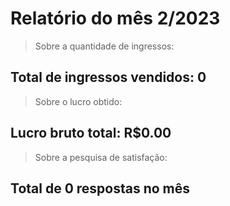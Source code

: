 # Relatório do mês 2/2023

> Sobre a quantidade de ingressos:

## Total de ingressos vendidos: 0

> Sobre o lucro obtido:

## Lucro bruto total: R$0.00

> Sobre a pesquisa de satisfação:

## Total de 0 respostas no mês
